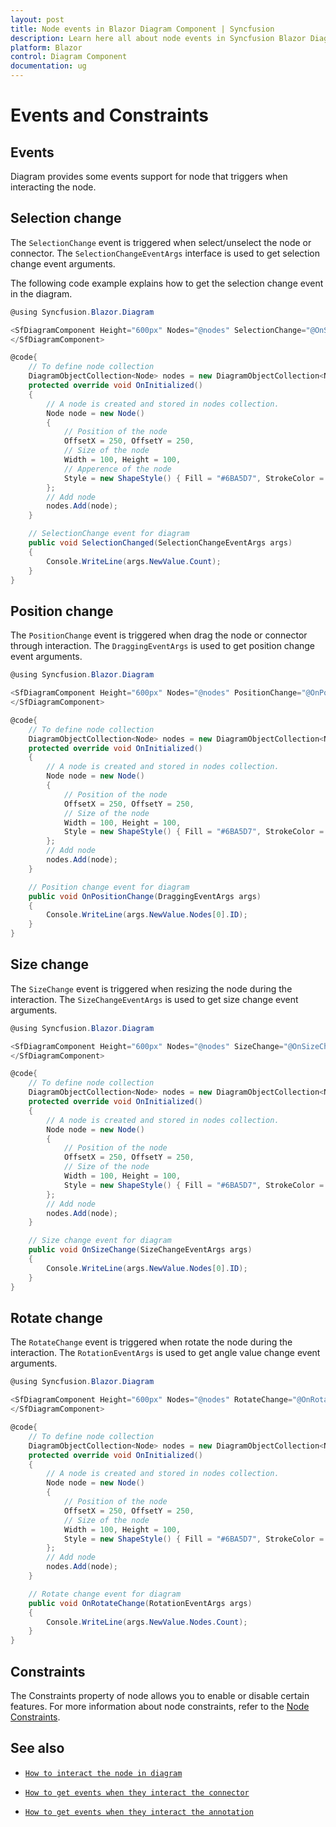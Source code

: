 ```yaml
---
layout: post
title: Node events in Blazor Diagram Component | Syncfusion
description: Learn here all about node events in Syncfusion Blazor Diagram component and more.
platform: Blazor
control: Diagram Component
documentation: ug
---
```


# Events and Constraints

## Events

Diagram provides some events support for node that triggers when interacting the node.

## Selection change

The `SelectionChange` event is triggered when select/unselect the node or connector. The `SelectionChangeEventArgs` interface is used to get selection change event arguments.

The following code example explains how to get the selection change event in the diagram.

```csharp
@using Syncfusion.Blazor.Diagram

<SfDiagramComponent Height="600px" Nodes="@nodes" SelectionChange="@OnSelectionChange">
</SfDiagramComponent>

@code{
    // To define node collection
    DiagramObjectCollection<Node> nodes = new DiagramObjectCollection<Node>();
    protected override void OnInitialized()
    {
        // A node is created and stored in nodes collection.
        Node node = new Node()
        {
            // Position of the node
            OffsetX = 250, OffsetY = 250,
            // Size of the node
            Width = 100, Height = 100,
            // Apperence of the node
            Style = new ShapeStyle() { Fill = "#6BA5D7", StrokeColor = "white" }
        };
        // Add node
        nodes.Add(node);
    }

    // SelectionChange event for diagram
    public void SelectionChanged(SelectionChangeEventArgs args)
    {
        Console.WriteLine(args.NewValue.Count);
    }
}
```

## Position change

The `PositionChange` event is triggered when drag the node or connector through interaction. The `DraggingEventArgs` is used to get position change event arguments.

```csharp
@using Syncfusion.Blazor.Diagram

<SfDiagramComponent Height="600px" Nodes="@nodes" PositionChange="@OnPositionChange">
</SfDiagramComponent>

@code{
    // To define node collection
    DiagramObjectCollection<Node> nodes = new DiagramObjectCollection<Node>();
    protected override void OnInitialized()
    {
        // A node is created and stored in nodes collection.
        Node node = new Node()
        {
            // Position of the node
            OffsetX = 250, OffsetY = 250,
            // Size of the node
            Width = 100, Height = 100,
            Style = new ShapeStyle() { Fill = "#6BA5D7", StrokeColor = "white" }
        };
        // Add node
        nodes.Add(node);
    }

    // Position change event for diagram
    public void OnPositionChange(DraggingEventArgs args)
    {
        Console.WriteLine(args.NewValue.Nodes[0].ID);
    }
}
```

## Size change

The `SizeChange` event is triggered when resizing the node during the interaction. The `SizeChangeEventArgs` is used to get size change event arguments.

```csharp
@using Syncfusion.Blazor.Diagram

<SfDiagramComponent Height="600px" Nodes="@nodes" SizeChange="@OnSizeChange">  
</SfDiagramComponent>

@code{
    // To define node collection
    DiagramObjectCollection<Node> nodes = new DiagramObjectCollection<Node>();
    protected override void OnInitialized()
    {
        // A node is created and stored in nodes collection.
        Node node = new Node()
        {
            // Position of the node
            OffsetX = 250, OffsetY = 250,
            // Size of the node
            Width = 100, Height = 100,
            Style = new ShapeStyle() { Fill = "#6BA5D7", StrokeColor = "white" }
        };
        // Add node
        nodes.Add(node);
    }

    // Size change event for diagram
    public void OnSizeChange(SizeChangeEventArgs args)
    {
        Console.WriteLine(args.NewValue.Nodes[0].ID);
    }
}
```

## Rotate change

The `RotateChange` event is triggered when rotate the node during the interaction. The `RotationEventArgs` is used to get angle value change event arguments.

```csharp
@using Syncfusion.Blazor.Diagram

<SfDiagramComponent Height="600px" Nodes="@nodes" RotateChange="@OnRotateChange">  
</SfDiagramComponent>

@code{
    // To define node collection
    DiagramObjectCollection<Node> nodes = new DiagramObjectCollection<Node>();
    protected override void OnInitialized()
    {
        // A node is created and stored in nodes collection.
        Node node = new Node()
        {
            // Position of the node
            OffsetX = 250, OffsetY = 250,
            // Size of the node
            Width = 100, Height = 100,
            Style = new ShapeStyle() { Fill = "#6BA5D7", StrokeColor = "white" }
        };
        // Add node
        nodes.Add(node);
    }

    // Rotate change event for diagram
    public void OnRotateChange(RotationEventArgs args)
    {
        Console.WriteLine(args.NewValue.Nodes.Count);
    }
}
```

## Constraints

The Constraints property of node allows you to enable or disable certain features. For more information about node constraints, refer to the [Node Constraints](../constraints).

## See also

* [`How to interact the node in diagram`](./interaction)

* [`How to get events when they interact the connector`](../connectors/events)

* [`How to get events when they interact the annotation`](../annotations/events)